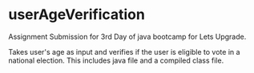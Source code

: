 # userAgeVerification
Assignment Submission for 3rd Day of java bootcamp for Lets Upgrade.

Takes user's age as input and verifies if the user is eligible to vote in a national election.
This includes java file and a compiled class file.
